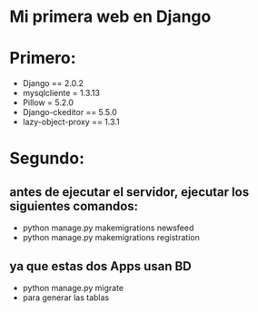 # Mi primera web en Django
# Primero:
- Django == 2.0.2
- mysqlcliente = 1.3.13
- Pillow = 5.2.0
- Django-ckeditor == 5.5.0
- lazy-object-proxy == 1.3.1

# Segundo:
## antes de ejecutar el servidor, ejecutar los siguientes comandos:
- python manage.py makemigrations newsfeed
- python manage.py makemigrations registration
## ya que estas dos Apps usan BD
- python manage.py migrate
- para generar las tablas